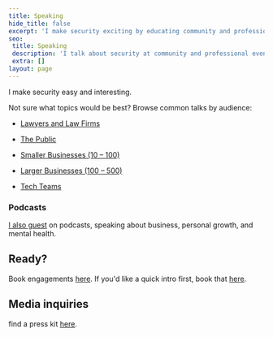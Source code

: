 ```yaml
---
title: Speaking
hide_title: false
excerpt: 'I make security exciting by educating community and professional audiences about practical ways to stop internet crime from damaging them. Guaranteed luddite-friendly, talks focus on common myths, underlying Whys, sensible Hows, and easy wins.'
seo:
 title: Speaking
 description: 'I talk about security at community and professional events.'
 extra: []
layout: page
---
```

I make security easy and interesting.

Not sure what topics would be best? Browse common talks by audience:

- [Lawyers and Law Firms](/speaking_law)
- [The Public](/speaking_public)
- [Smaller Businesses (10 – 100)](/speaking_sb)
- [Larger Businesses (100 – 500)](/speaking_mb)

- [Tech Teams](/speaking_tech)

### Podcasts

[I also guest](/speaking_podcasts) on podcasts, speaking about business, personal growth, and mental health.

## Ready?

Book engagements [here](/book_speaking). If you'd like a quick intro first, book that [here](/intro).

## Media inquiries

find a press kit [here](/images/dylan_one_sheet.pdf).
